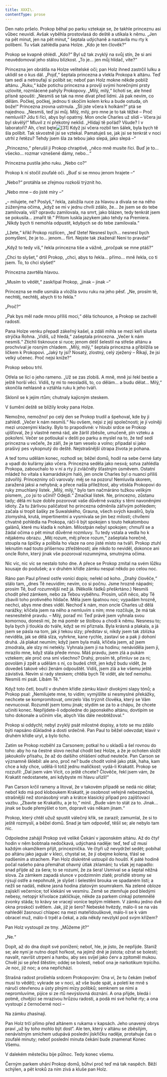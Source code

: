 ```yaml
---
title: XXXI\.
contentType: prose
---
```


<section>

Den nato pršelo. Prokop běhal po parku vztekaje se, že takhle princeznu asi vůbec neuvidí. Avšak vyběhla prostovlasá do deště a utíkala k němu. „Jen na pět minut, jen na pět minut,“ šeptala udýchaně a nastavila mu rty k políbení. Tu však zahlédla pana Holze. „Kdo je ten člověk?“

Prokop se kvapně ohlédl. „Kdo?“ Byl už tak zvyklý na svůj stín, že si ani neuvědomoval jeho stálou blízkost. „To je… jen můj hlídač, víte?“

Princezna jen obrátila na Holze velitelské oči; pan Holz ihned zastrčil lulku a uklidil se o kus dál. „Pojď,“ šeptala princezna a vlekla Prokopa k altánu. Teď tam sedí a netroufají si políbit se; neboť pan Holz mokne někde poblíž altánu. „Ruku,“ káže potichu princezna a províjí svými horečnými prsty uzlovité, rozmlácené pahýly Prokopovy. „Milý, milý,“ lichotí se, ale hned přísně spouští: „Nesmíš se tak na mne dívat před lidmi. Já pak nevím, co dělám. Počkej, počkej, jednou ti skočím kolem krku a bude ostuda, oh bože!“ Princezna zrovna ustrnula. „Šli jste včera k holkám?“ ptá se najednou. „Nesmíš, teď jsi můj. Milý, milý, pro mne je to tak těžké – Proč nemluvíš? Jdu ti říci, abys byl opatrný. Mon oncle Charles už slídí – Včera jsi byl skvělý!“ Mluvil z ní překotný neklid. „Hlídají tě pořád? Všude? I v laboratoři? Ah, c’est bęte![\[31\]](./resources/undefined) Když jsi včera rozbil ten šálek, byla bych tě šla políbit. Tak skvostně jsi se vztekal. Pamatuješ se, jak jsi se tenkrát v noci utrhl z řetězu? Tehdy jsem šla za tebou jako slepá, jako slepá –“

„Princezno,“ přerušil ji Prokop chraptivě, „něco mně musíte říci. Buď je to… všecko… rozmar vznešené dámy, nebo…“

Princezna pustila jeho ruku. „Nebo co?“

Prokop k ní stočil zoufalé oči. „Buď si se mnou jenom hrajete –“

„Nebo?“ protáhla se zřejmou rozkoší trýznit ho.

„Nebo mne – do jisté míry –“

„– milujete, ne? Poslyš,“ řekla, založila ruce za hlavou a dívala se na něho zúženýma očima, „když se mi v jednu chvíli zdálo, že… že jsem se do tebe zamilovala, víš? opravdu zamilovala, na smrt, jako blázen, tedy tenkrát jsem se pokusila… zmařit tě.“ Přitom luskla jazykem jako tehdy na Premiera. „Nikdy bych ti nemohla odpustit, kdybych se do tebe zamilovala.“

„Lžete,“ křikl Prokop rozlícen, „teď lžete! Nesnesl bych… nesnesl bych pomyšlení, že je to… jenom… flirt. Nejste tak zkažená! Není to pravda!“

„Když to tedy víš,“ řekla princezna tiše a vážně, „pročpak se mne ptáš?“

„Chci to slyšet,“ drtil Prokop, „chci, abys to řekla… přímo… mně řekla, co ti jsem. To, to chci slyšet!“

Princezna zavrtěla hlavou.

„Musím to vědět,“ zaskřípal Prokop, „jinak – jinak –“

Princezna se mdle usmála a vložila svou ruku na jeho pěsť. „Ne, prosím tě, nechtěj, nechtěj, abych ti to řekla.“

„Proč?“

„Pak bys měl nade mnou příliš moci,“ děla tichounce, a Prokop se zachvěl radostí.

Pana Holze venku přepadl zákeřný kašel, a zdáli mihla se mezi keři silueta strýčka Rohna. „Vidíš, už hledá,“ zašeptala princezna. „Večer k nám nesmíš.“ Ztichli tisknouce si ruce; jenom déšť šelestil na střeše altánu a prochvíval je rosným chladem. „Milý, milý,“ šeptala princezna a přiblížila se líčkem k Prokopovi. „Jaký ty jsi? Nosatý, zlostný, celý zježený – Říkají, že jsi velký učenec. Proč nejsi kníže?“

Prokop sebou trhl.

Otřela se lící o jeho rameno. „Už se zas zlobíš. A mně, mně jsi řekl bestie a ještě horší věci. Vidíš, ty mi to neosladíš, to, co dělám… a budu dělat… Milý,“ skončila nehlasně a vztáhla ruku k jeho tváři.

Sklonil se k jejím rtům; chutnaly kajícným steskem.

V šumění deště se blížily kroky pana Holze.

</section>

<section>

Nemožno, nemožno! po celý den se Prokop trudil a špehoval, kde by ji zahlédl. „Večer k nám nesmíš.“ Nu ovšem, nejsi z její společnosti; je jí volněji mezi urozenými klacky. Bylo to prapodivné: v hloubi srdce se Prokop ujišťoval, že ji vlastně nemá rád, ale žárlil zběsile, umučeně, pln vzteku a pokoření. Večer se potloukal v dešti po parku a myslel na to, že teď sedí princezna u večeře, že září, že je tam veselo a volno; připadal si jako prašivý pes vykopnutý do deště. Nejstrašnější útrapa života je pohana.

A teď tomu udělám konec, rozhodl se; běžel domů, hodil na sebe černé šaty a vpadl do kuřárny jako včera. Princezna seděla jako nesvá; sotva zahlédla Prokopa, zabouchalo to v ní a rty jí zvláčněly šťastným úsměvem. Ostatní mládež ho vítala s kamarádským haló, jen oncle Charles byl o nuanci příliš zdvořilý. Princezniny oči varovaly: měj se na pozoru! Nemluvila skorem, zaražená jaksi a nehybná; a přece našla příležitost, aby vtiskla Prokopovi do ruky zmuchlaný lístek. „Milý, milý,“ bylo tam načmáráno tužkou velikým písmem, „co jsi to učinil? Odejdi.“ Zmačkal lístek. Ne, princezno, zůstanu tady; dělá mi tuze dobře pozorovat vaše důvěrné svazky s těmi navoněnými idioty. Za tu žárlivou paličatost ho princezna odměnila zářivým pohledem; začala si tropit šašky ze Suwalského, Grauna, všech svých kavalírů, byla zlomyslná, krutá, impertinentní a vysmívala se jim bez milosti; chvílemi chvatně pohlédla na Prokopa, ráčí-li být spokojen s touto hekatombou galánů, které mu kladla k nohám. Milostpán nebyl spokojen; chmuřil se a žádal očima o pět minut důvěrné rozmluvy. Tu tedy vstala a vedla ho k nějakému obrazu. „Měj rozum, měj přece rozum,“ zašeptala horečně, stoupla na špičky a políbila ho vlaze na ono jisté místo na tváři. Prokop ztuhl leknutím nad touto příšernou ztřeštěností; ale nikdo to neviděl, dokonce ani oncle Rohn, který jinak vše pozoroval rozumnýma, smutnýma očima.

Nic víc, nic víc se nestalo toho dne. A přece se Prokop zmítal na svém lůžku kousaje do podušek; a v druhém křídle zámku nespal někdo po celou noc.

</section>

<section>

Ráno pan Paul přinesl ostře vonící dopis; neřekl od koho. „Drahý člověče,“ stálo tam, „dnes Tě neuvidím; nevím, co si počnu. Jsme hrozně nápadni; prosím Tě, buď rozumnější než já. (Několik řádků přeškrtáno.) Nesmíš chodit před zámkem, nebo za Tebou vyběhnu. Prosím, učiň něco, aby Tě zbavili toho protivného hlídače. Měla jsem špatnou noc; vypadám hrozně, nechci, abys mne dnes viděl. Nechoď k nám, mon oncle Charles už dělá narážky; křičela jsem na něho a nemluvím s ním; mne rozčiluje, že má tak nesnesitelně pravdu. – Milý, poraď mi: Teď právě jsem vyhnala svou komornou, donesli mi, že má poměr se štolbou a chodí k němu. Nesnesu to; byla bych ji tloukla do tváře, když se mi přiznala. Byla krásná a plakala, a já jsem se pásla na tom, jak jí tekou slzy; představ si, nikdy jsem tak zblízka neviděla, jak se dělá slza, vyhrkne, kane rychle, zastaví se a pak ji dohoní druhá. Já plakat neumím; když jsem byla malá, křičela jsem, až jsem zmodrala, ale slzy mi netekly. Vyhnala jsem ji na hodinu; nenáviděla jsem ji, mrazilo mne, když stála přede mnou. Máš pravdu, jsem zlá a pukám vztekem; ale proč ona smí všechno? Drahý, prosím tě, přimluv se za ni; povolám ji zpět a udělám s ní, co budeš chtít, jen když budu vidět, že dovedeš takové věci ženám odpouštět. Vidíš, jsem zlá a ke všemu ještě závistivá. Nevím si rady steskem; chtěla bych Tě vidět, ale teď nemohu. Nesmíš mi psát. Líbám Tě.“

Když toto četl, bouřil v druhém křídle zámku klavír divokými slapy tónů; a Prokop psal: „Nemilujete mne, to vidím; vymýšlíte si nesmyslné překážky, nechcete se kompromitovat, omrzelo Vás trýznit člověka, který se Vám nevnucoval. Rozuměl jsem tomu jinak; stydím se za to a chápu, že chcete učiniti konec. Nepřijdete-li odpoledne do japonského altánu, dovtípím se toho dokonale a učiním vše, abych Vás dále neobtěžoval.“

Prokop si oddychl; nebyl zvyklý psát milostné dopisy, a toto se mu zdálo býti napsáno důkladně a dosti srdečně. Pan Paul to běžel odevzdat; klavír v druhém křídle uryl, a bylo ticho.

Zatím se Prokop rozběhl za Carsonem; potkal ho u skladů a šel rovnou do toho: aby ho na čestné slovo nechal chodit bez Holze, a že je ochoten složit jakoukoliv přísahu, že až do dalšího ohlášení odtud neuteče. Pan Carson se významně šklebil: ale ano, proč ne? bude chodit volně jako pták, haha, kam chce a kdy chce, udělá-li totiž jednu maličkost: vydá-li Krakatit. Prokop se rozzuřil: „Dal jsem vám Vicit, co ještě chcete? Člověče, řekl jsem vám, že Krakatit nedostanete, ani kdybyste mi hlavu uřízli!“

Pan Carson krčil rameny a litoval, že v takovém případě se nedá nic dělat; neboť kdo má pod kloboukem Krakatit, je osobnost veřejně nebezpečná, strašnější než stonásobný vrah a krátce klasický případ pro zajišťovací vazbu. „Zbavte se Krakatitu, a je to,“ mínil. „Bude vám to stát za to. Jinak… jinak se bude přemýšlet o tom, dopravit vás někam jinam.“

Prokop, který chtěl užuž spustit válečný křik, se zarazil; zamumlal, že si to ještě rozmyslí, a běžel domů. Snad je tam odpověď, těšil se; ale nebylo tam nic.

Odpoledne zahájil Prokop své veliké Čekání v japonském altánu. Až do čtyř hodin v něm bobtnala nedočkavá, udýchaná naděje: teď, teď už musí každým okamžikem přijít, princeznička. Ve čtyři už nevydržel sedět; pobíhal po altánu jako jaguár v kleci, chystal se, že jí obejme kolena, třásl se nadšením a strachem. Pan Holz diskrétně ustoupil do houští. K páté hodině počal našeho pána přemáhat ohavný útlak zklamání; tu však jej napadlo: snad přijde až za šera; to se rozumí, že za šera! Usmíval se a šeptal něžná slova. Za zámkem zapadá slunce v podzimním zlatě; prořídlé stromy se rýsují ostře a nepohnutě, je slyšet i šelestění brouka ve spadaném listí; a nežli se nadáš, měkne jasná hodina zlatovým soumrakem. Na zelené obloze zajiskří večernice; toť klekání ve vesmíru. Země se ztemňuje pod bledými nebesy, netopýr křivolace zakličkuje, někde za parkem cinkají potemnělé zvonky stáda; to krávy se vracejí voníce teplým mlékem. V zámku jedno dvě okna proskočí světlem. Jak, již je šero? Nebeské hvězdy, málo-li se na vás nahleděl žasnoucí chlapec na mezi mateřídouškové, málo-li se k vám obracel muž, málo-li trpěl a čekal, a zda někdy nevzlykl pod svým křížem?

Pan Holz vystoupil ze tmy. „Můžeme jít?“

„Ne.“

Dopít, až do dna dopít své ponížení; neboť, hle, je jisto, že nepřijde. Staniž se; ale nyní je nutno dopít hořkost, na jejímž dně je jistota; ožrat se bolestí; navalit, navršit utrpení a hanbu, aby ses svíjel jako červ a zpitoměl mukou. Chvěl jsi se před štěstím; oddej se bolesti, neboť ona je narkotikum trpícího. Je noc, již noc; a ona nepřichází.

Strašná radost prošlehla srdcem Prokopovým: Ona ví, že tu čekám (neboť musí to vědět); vykrade se v noci, až vše bude spát, a poletí ke mně s náručí otevřenou a ústy plnými mízy polibků; semknem se nimi a nepromluvíme, pijíce si ze rtů nevýslovná doznání. A ona přijde, bledá i potmě, chvějící se mrazivou hrůzou radosti, a podá mi své hořké rty; a ona vystoupí z černočerné noci –

Na zámku zhasínají.

Pan Holz trčí přímo před altánem s rukama v kapsách. Jeho unavený obrys praví „už by toho mohlo být dost“. Ale ten, který v altánu se zběsilým, nenávistným smíchem udupává poslední jiskřičku naděje, protahuje čas o zoufalé minuty; neboť poslední minuta čekání bude znamenat Konec Všemu.

V dalekém městečku bije půlnoc. Tedy konec všemu.

Černým parkem uhání Prokop domů, bůhví proč teď má tak naspěch. Běží schýlen, a pět kroků za ním zívá a kluše pan Holz.

</section>
